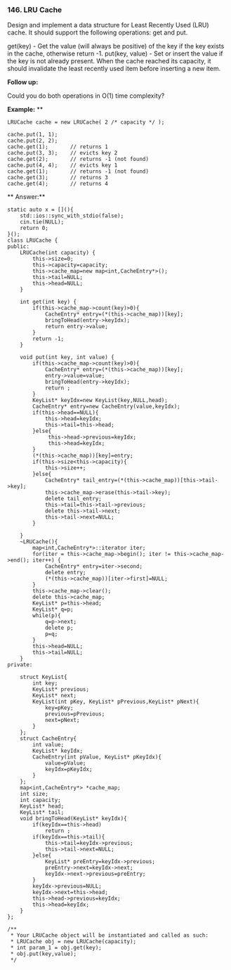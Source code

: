 ### 146. LRU Cache

Design and implement a data structure for Least Recently Used (LRU) cache. It should support the following operations: get and put.

get(key) - Get the value (will always be positive) of the key if the key exists in the cache, otherwise return -1.
put(key, value) - Set or insert the value if the key is not already present. When the cache reached its capacity, it should invalidate the least recently used item before inserting a new item.

**Follow up:**

Could you do both operations in O(1) time complexity?

**Example:** **

	LRUCache cache = new LRUCache( 2 /* capacity */ );

	cache.put(1, 1);
	cache.put(2, 2);
	cache.get(1);       // returns 1
	cache.put(3, 3);    // evicts key 2
	cache.get(2);       // returns -1 (not found)
	cache.put(4, 4);    // evicts key 1
	cache.get(1);       // returns -1 (not found)
	cache.get(3);       // returns 3
	cache.get(4);       // returns 4

** Answer:**

	static auto x = [](){
		std::ios::sync_with_stdio(false);
		cin.tie(NULL);
		return 0;
	}();
	class LRUCache {
	public:
		LRUCache(int capacity) {
			this->size=0;
			this->capacity=capacity;
			this->cache_map=new map<int,CacheEntry*>();
			this->tail=NULL;
			this->head=NULL;
		}

		int get(int key) {
			if(this->cache_map->count(key)>0){
				CacheEntry* entry=(*(this->cache_map))[key];
				bringToHead(entry->keyIdx);
				return entry->value;
			}
			return -1;
		}

		void put(int key, int value) {
			if(this->cache_map->count(key)>0){
				CacheEntry* entry=(*(this->cache_map))[key];
				entry->value=value;
				bringToHead(entry->keyIdx);
				return ;
			}
			KeyList* keyIdx=new KeyList(key,NULL,head);
			CacheEntry* entry=new CacheEntry(value,keyIdx);
			if(this->head==NULL){
				this->head=keyIdx;
				this->tail=this->head;
			}else{
				 this->head->previous=keyIdx;
				 this->head=keyIdx;
			}
			(*(this->cache_map))[key]=entry;
			if(this->size<this->capacity){
				this->size++;
			}else{
				CacheEntry* tail_entry=(*(this->cache_map))[this->tail->key];
				this->cache_map->erase(this->tail->key);
				delete tail_entry;
				this->tail=this->tail->previous;
				delete this->tail->next;
				this->tail->next=NULL;
			}

		}
		~LRUCache(){
			map<int,CacheEntry*>::iterator iter;
			for(iter = this->cache_map->begin(); iter != this->cache_map->end(); iter++) {
				CacheEntry* entry=iter->second;
				delete entry;
				(*(this->cache_map))[iter->first]=NULL;
			}
			this->cache_map->clear();
			delete this->cache_map;
			KeyList* p=this->head;
			KeyList* q=p;
			while(p){
				q=p->next;
				delete p;
				p=q;
			}
			this->head=NULL;
			this->tail=NULL;
		}
	private:

		struct KeyList{
			int key;
			KeyList* previous;
			KeyList* next;
			KeyList(int pKey, KeyList* pPrevious,KeyList* pNext){
				key=pKey;
				previous=pPrevious;
				next=pNext;
			}
		};
		struct CacheEntry{
			int value;
			KeyList* keyIdx;
			CacheEntry(int pValue, KeyList* pKeyIdx){
				value=pValue;
				keyIdx=pKeyIdx;
			}
		};
		map<int,CacheEntry*> *cache_map;
		int size;
		int capacity;
		KeyList* head;
		KeyList* tail;
		void bringToHead(KeyList* keyIdx){
			if(keyIdx==this->head)
				return ;
			if(keyIdx==this->tail){
				this->tail=keyIdx->previous;
				this->tail->next=NULL;
			}else{
				KeyList* preEntry=keyIdx->previous;
				preEntry->next=keyIdx->next;
				keyIdx->next->previous=preEntry;
			}
			keyIdx->previous=NULL;
			keyIdx->next=this->head;
			this->head->previous=keyIdx;
			this->head=keyIdx;
		}
	};

	/**
	 * Your LRUCache object will be instantiated and called as such:
	 * LRUCache obj = new LRUCache(capacity);
	 * int param_1 = obj.get(key);
	 * obj.put(key,value);
	 */